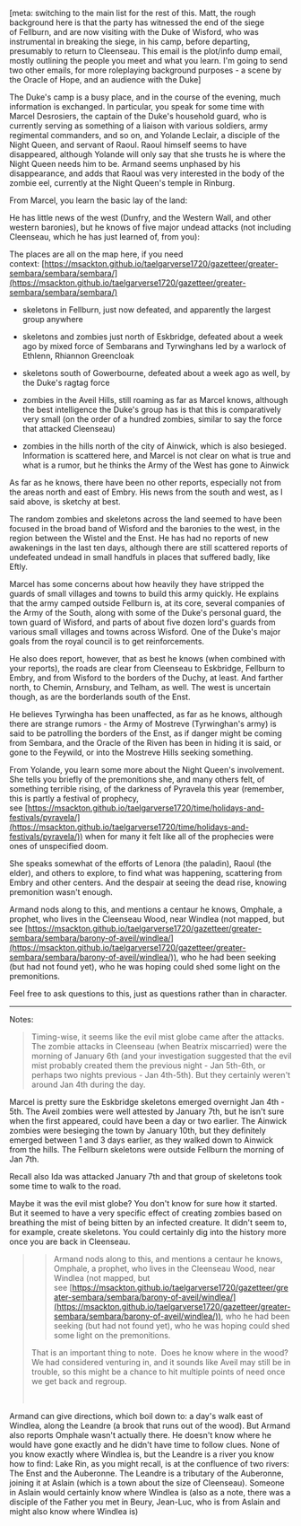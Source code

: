 [meta: switching to the main list for the rest of this. Matt, the rough background here is that the party has witnessed the end of the siege of Fellburn, and are now visiting with the Duke of Wisford, who was instrumental in breaking the siege, in his camp, before departing, presumably to return to Cleenseau. This email is the plot/info dump email, mostly outlining the people you meet and what you learn. I'm going to send two other emails, for more roleplaying background purposes - a scene by the Oracle of Hope, and an audience with the Duke]

  

The Duke's camp is a busy place, and in the course of the evening, much information is exchanged. In particular, you speak for some time with Marcel Desrosiers, the captain of the Duke's household guard, who is currently serving as something of a liaison with various soldiers, army regimental commanders, and so on, and Yolande Leclair, a disciple of the Night Queen, and servant of Raoul. Raoul himself seems to have disappeared, although Yolande will only say that she trusts he is where the Night Queen needs him to be. Armand seems unphased by his disappearance, and adds that Raoul was very interested in the body of the zombie eel, currently at the Night Queen's temple in Rinburg. 

  

From Marcel, you learn the basic lay of the land:   

  

He has little news of the west (Dunfry, and the Western Wall, and other western baronies), but he knows of five major undead attacks (not including Cleenseau, which he has just learned of, from you):

  

The places are all on the map here, if you need context: [https://msackton.github.io/taelgarverse1720/gazetteer/greater-sembara/sembara/sembara/](https://msackton.github.io/taelgarverse1720/gazetteer/greater-sembara/sembara/sembara/)

  

* skeletons in Fellburn, just now defeated, and apparently the largest group anywhere

* skeletons and zombies just north of Eskbridge, defeated about a week ago by mixed force of Sembarans and Tyrwinghans led by a warlock of Ethlenn, Rhiannon Greencloak

* skeletons south of Gowerbourne, defeated about a week ago as well, by the Duke's ragtag force

* zombies in the Aveil Hills, still roaming as far as Marcel knows, although the best intelligence the Duke's group has is that this is comparatively very small (on the order of a hundred zombies, similar to say the force that attacked Cleenseau)

* zombies in the hills north of the city of Ainwick, which is also besieged. Information is scattered here, and Marcel is not clear on what is true and what is a rumor, but he thinks the Army of the West has gone to Ainwick

  

As far as he knows, there have been no other reports, especially not from the areas north and east of Embry. His news from the south and west, as I said above, is sketchy at best. 

  

The random zombies and skeletons across the land seemed to have been focused in the broad band of Wisford and the baronies to the west, in the region between the Wistel and the Enst. He has had no reports of new awakenings in the last ten days, although there are still scattered reports of undefeated undead in small handfuls in places that suffered badly, like Eftly. 

  

Marcel has some concerns about how heavily they have stripped the guards of small villages and towns to build this army quickly. He explains that the army camped outside Fellburn is, at its core, several companies of the Army of the South, along with some of the Duke's personal guard, the town guard of Wisford, and parts of about five dozen lord's guards from various small villages and towns across Wisford. One of the Duke's major goals from the royal council is to get reinforcements.

  

He also does report, however, that as best he knows (when combined with your reports), the roads are clear from Cleenseau to Eskbridge, Fellburn to Embry, and from Wisford to the borders of the Duchy, at least. And farther north, to Chemin, Arnsbury, and Telham, as well. The west is uncertain though, as are the borderlands south of the Enst. 

  

He believes Tyrwingha has been unaffected, as far as he knows, although there are strange rumors - the Army of Mostreve (Tyrwinghan's army) is said to be patrolling the borders of the Enst, as if danger might be coming from Sembara, and the Oracle of the Riven has been in hiding it is said, or gone to the Feywild, or into the Mostreve Hills seeking something.

  

From Yolande, you learn some more about the Night Queen's involvement. She tells you briefly of the premonitions she, and many others felt, of something terrible rising, of the darkness of Pyravela this year (remember, this is partly a festival of prophecy, see [https://msackton.github.io/taelgarverse1720/time/holidays-and-festivals/pyravela/](https://msackton.github.io/taelgarverse1720/time/holidays-and-festivals/pyravela/)) when for many it felt like all of the prophecies were ones of unspecified doom.

  

She speaks somewhat of the efforts of Lenora (the paladin), Raoul (the elder), and others to explore, to find what was happening, scattering from Embry and other centers. And the despair at seeing the dead rise, knowing premonition wasn't enough.

  

Armand nods along to this, and mentions a centaur he knows, Omphale, a prophet, who lives in the Cleenseau Wood, near Windlea (not mapped, but see [https://msackton.github.io/taelgarverse1720/gazetteer/greater-sembara/sembara/barony-of-aveil/windlea/](https://msackton.github.io/taelgarverse1720/gazetteer/greater-sembara/sembara/barony-of-aveil/windlea/)), who he had been seeking (but had not found yet), who he was hoping could shed some light on the premonitions.  

  

Feel free to ask questions to this, just as questions rather than in character.

---
Notes:

> Timing-wise, it seems like the evil mist globe came after the attacks. The zombie attacks in Cleenseau (when Beatrix miscarried) were the morning of January 6th (and your investigation suggested that the evil mist probably created them the previous night - Jan 5th-6th, or perhaps two nights previous - Jan 4th-5th). But they certainly weren't around Jan 4th during the day.

Marcel is pretty sure the Eskbridge skeletons emerged overnight Jan 4th - 5th. The Aveil zombies were well attested by January 7th, but he isn't sure when the first appeared, could have been a day or two earlier. The Ainwick zombies were besieging the town by January 10th, but they definitely emerged between 1 and 3 days earlier, as they walked down to Ainwick from the hills. The Fellburn skeletons were outside Fellburn the morning of Jan 7th.  

  

Recall also Ida was attacked January 7th and that group of skeletons took some time to walk to the road. 

  

Maybe it was the evil mist globe? You don't know for sure how it started. But it seemed to have a very specific effect of creating zombies based on breathing the mist of being bitten by an infected creature. It didn't seem to, for example, create skeletons. You could certainly dig into the history more once you are back in Cleenseau.

> >   
> > Armand nods along to this, and mentions a centaur he knows, Omphale, a prophet, who lives in the Cleenseau Wood, near Windlea (not mapped, but see [https://msackton.github.io/taelgarverse1720/gazetteer/greater-sembara/sembara/barony-of-aveil/windlea/](https://msackton.github.io/taelgarverse1720/gazetteer/greater-sembara/sembara/barony-of-aveil/windlea/)), who he had been seeking (but had not found yet), who he was hoping could shed some light on the premonitions.  
> 
>   
> 
> That is an important thing to note.  Does he know where in the wood?  We had considered venturing in, and it sounds like Aveil may still be in trouble, so this might be a chance to hit multiple points of need once we get back and regroup. 
> 
> 

Armand can give directions, which boil down to: a day's walk east of Windlea, along the Leandre (a brook that runs out of the wood). But Armand also reports Omphale wasn't actually there. He doesn't know where he would have gone exactly and he didn't have time to follow clues. None of you know exactly where Windlea is, but the Leandre is a river you know how to find: Lake Rin, as you might recall, is at the confluence of two rivers: The Enst and the Auberonne. The Leandre is a tributary of the Auberonne, joining it at Aslain (which is a town about the size of Cleenseau). Someone in Aslain would certainly know where Windlea is (also as a note, there was a disciple of the Father you met in Beury, Jean-Luc, who is from Aslain and might also know where Windlea is)